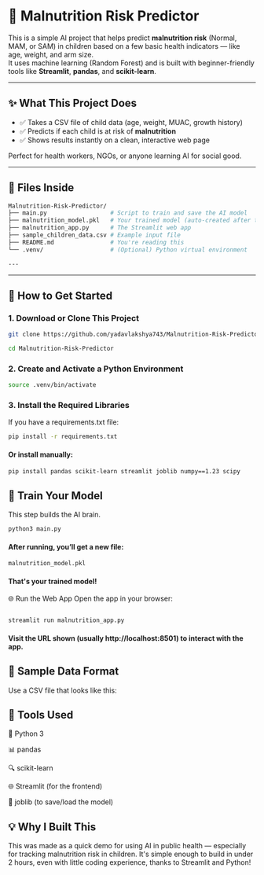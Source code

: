 # 🧠 Malnutrition Risk Predictor

This is a simple AI project that helps predict **malnutrition risk** (Normal, MAM, or SAM) in children based on a few basic health indicators — like age, weight, and arm size.  
It uses machine learning (Random Forest) and is built with beginner-friendly tools like **Streamlit**, **pandas**, and **scikit-learn**.

---

## ✨ What This Project Does

- ✅ Takes a CSV file of child data (age, weight, MUAC, growth history)
- ✅ Predicts if each child is at risk of **malnutrition**
- ✅ Shows results instantly on a clean, interactive web page

Perfect for health workers, NGOs, or anyone learning AI for social good.

---

## 🧾 Files Inside

```bash
Malnutrition-Risk-Predictor/
├── main.py                  # Script to train and save the AI model
├── malnutrition_model.pkl   # Your trained model (auto-created after training)
├── malnutrition_app.py      # The Streamlit web app
├── sample_children_data.csv # Example input file
├── README.md                # You're reading this
└── .venv/                   # (Optional) Python virtual environment

---


```
---

## 🚀 How to Get Started

### 1. Download or Clone This Project

```bash
git clone https://github.com/yadavlakshya743/Malnutrition-Risk-Predictor.git

cd Malnutrition-Risk-Predictor
```
### 2. Create and Activate a Python Environment
```bash python3 -m venv .venv
source .venv/bin/activate
```

### 3. Install the Required Libraries
If you have a requirements.txt file:

```bash
pip install -r requirements.txt
```
#### Or install manually:
 ``` bash
pip install pandas scikit-learn streamlit joblib numpy==1.23 scipy
```

## 🧠 Train Your Model
This step builds the AI brain.

```bash
python3 main.py
```
#### After running, you’ll get a new file:

```bash
malnutrition_model.pkl
```
#### That's your trained model!

🌐 Run the Web App
Open the app in your browser:

```bash

streamlit run malnutrition_app.py
```
#### Visit the URL shown (usually http://localhost:8501) to interact with the app.

## 📄 Sample Data Format
Use a CSV file that looks like this:


## 🧰 Tools Used
🐍 Python 3

📊 pandas

🔍 scikit-learn

🌐 Streamlit (for the frontend)

💾 joblib (to save/load the model)

## 💡 Why I Built This
This was made as a quick demo for using AI in public health — especially for tracking malnutrition risk in children.
It's simple enough to build in under 2 hours, even with little coding experience, thanks to Streamlit and Python!
